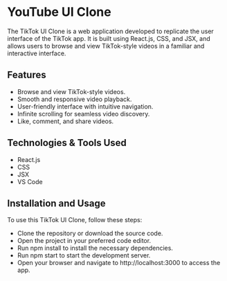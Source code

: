 # YouTube UI Clone
The TikTok UI Clone is a web application developed to replicate the user interface of the TikTok app. It is built using React.js, CSS, and JSX, and allows users to browse and view TikTok-style videos in a familiar and interactive interface.

## Features
- Browse and view TikTok-style videos.
- Smooth and responsive video playback.
- User-friendly interface with intuitive navigation.
- Infinite scrolling for seamless video discovery.
- Like, comment, and share videos.


## Technologies & Tools Used
- React.js
- CSS
- JSX
- VS Code

## Installation and Usage
To use this TikTok UI Clone, follow these steps:

- Clone the repository or download the source code.
- Open the project in your preferred code editor.
- Run npm install to install the necessary dependencies.
- Run npm start to start the development server.
- Open your browser and navigate to http://localhost:3000 to access the app.
